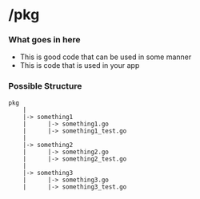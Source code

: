 # /pkg

### What goes in here
* This is good code that can be used in some manner
* This is code that is used in your app

### Possible Structure

```text
pkg
    |
    |-> something1
    |      |-> something1.go
    |      |-> something1_test.go
    |
    |-> something2
    |      |-> something2.go
    |      |-> something2_test.go
    |
    |-> something3
    |      |-> something3.go
    |      |-> something3_test.go
```
